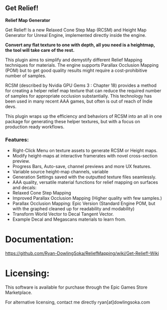 ## Get Relief! 
**Relief Map Generator**

Get Relief! Is a new Relaxed Cone Step Map (RCSM) and Height Map Generator for Unreal Engine, implemented directly inside the engine.

**Convert any flat texture to one with depth, all you need is a heightmap, the tool will take care of the rest.**

This plugin aims to simplify and demystify different Relief Mapping techniques for materials. The engine supports Parallax Occlusion Mapping (POM) but to get good quality results might require a cost-prohibitive number of samples. 

RCSM (described by Nvidia GPU Gems 3 : Chapter 18) provides a method for creating a helper relief map texture that can reduce the required number of samples for appropriate occlusion substantially. This technology has been used in many recent AAA games, but often is out of reach of Indie devs.

This plugin wraps up the efficiency and behaviors of RCSM into an all in one package for generating these helper textures, but with a focus on production ready workflows.

### Features:
* Right-Click Menu on texture assets to generate RCSM or Height maps.
* Modify height-maps at interactive framerates with novel cross-section preview.
* Progress Bars, Auto-save, channel previews and more UX features.
* Variable source height-map channels, variable 
* Generation Settings saved with the outputted texture files seamlessly.
* AAA quality, versatile material functions for relief mapping on surfaces and decals:
* Relaxed Cone Step Mapping
* Improved Parallax Occlusion Mapping (Higher quality with few samples.)
* Parallax Occlusion Mapping: Epic Version (Standard Engine POM, but with the graphed cleaned up for readability and modability)
* Transform World Vector to Decal Tangent Vector.
* Example Decal and Megascans materials to learn from.


# Documentation:
https://github.com/Ryan-DowlingSoka/ReliefMapping/wiki/Get-Relief!-Wiki

# Licensing:
This software is available for purchase through the Epic Games Store Marketplace.

For alternative licensing, contact me directly ryan[at]dowlingsoka.com
